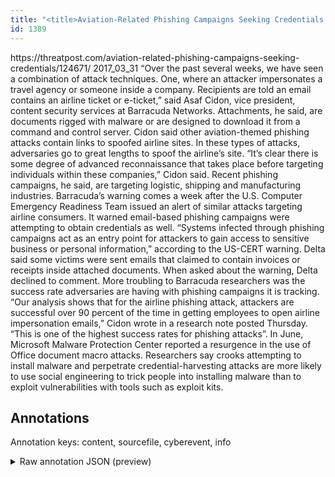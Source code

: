 ```yaml
---
title: "<title>Aviation-Related Phishing Campaigns Seeking Credentials | Threatpost | The first stop for security news</title>"
id: 1389
---
```


<title>Aviation-Related Phishing Campaigns Seeking Credentials | Threatpost | The first stop for security news</title>
<source> https://threatpost.com/aviation-related-phishing-campaigns-seeking-credentials/124671/ </source>
<date> 2017_03_31 </date>
<text>
“Over the past several weeks, we have seen a combination of attack techniques.
One, where an attacker impersonates a travel agency or someone inside a company.
Recipients are told an email contains an airline ticket or e-ticket,” said Asaf Cidon, vice president, content security services at Barracuda Networks.
Attachments, he said, are documents rigged with malware or are designed to download it from a command and control server.
Cidon said other aviation-themed phishing attacks contain links to spoofed airline sites.
In these types of attacks, adversaries go to great lengths to spoof the airline’s site.
“It’s clear there is some degree of advanced reconnaissance that takes place before targeting individuals within these companies,” Cidon said.
Recent phishing campaigns, he said, are targeting logistic, shipping and manufacturing industries.
Barracuda’s warning comes a week after the U.S. Computer Emergency Readiness Team issued an alert of similar attacks targeting airline consumers.
It warned email-based phishing campaigns were attempting to obtain credentials as well.
“Systems infected through phishing campaigns act as an entry point for attackers to gain access to sensitive business or personal information,” according to the US-CERT warning.
Delta said some victims were sent emails that claimed to contain invoices or receipts inside attached documents.
When asked about the warning, Delta declined to comment.
More troubling to Barracuda researchers was the success rate adversaries are having with phishing campaigns it is tracking.
“Our analysis shows that for the airline phishing attack, attackers are successful over 90 percent of the time in getting employees to open airline impersonation emails,” Cidon wrote in a research note posted Thursday.
“This is one of the highest success rates for phishing attacks”.
In June, Microsoft Malware Protection Center reported a resurgence in the use of Office document macro attacks.
Researchers say crooks attempting to install malware and perpetrate credential-harvesting attacks are more likely to use social engineering to trick people into installing malware than to exploit vulnerabilities with tools such as exploit kits.
</text>



## Annotations

Annotation keys: content, sourcefile, cyberevent, info

<details>
<summary>Raw annotation JSON (preview)</summary>

```json
{
  "content": "\u201cOver the past several weeks, we have seen a combination of attack techniques. One, where an attacker impersonates a travel agency or someone inside a company. Recipients are told an email contains an airline ticket or e-ticket,\u201d said Asaf Cidon, vice president, content security services at Barracuda Networks. Attachments, he said, are documents rigged with malware or are designed to download it from a command and control server. Cidon said other aviation-themed phishing attacks contain links to spoofed airline sites. In these types of attacks, adversaries go to great lengths to spoof the airline\u2019s site. \u201cIt\u2019s clear there is some degree of advanced reconnaissance\u00a0that takes place before targeting individuals within these companies,\u201d Cidon said. Recent phishing campaigns, he said, are targeting logistic, shipping and manufacturing industries. Barracuda\u2019s warning comes a week after the U.S. Computer Emergency Readiness Team issued an alert of similar attacks targeting airline consumers. It warned email-based phishing campaigns were attempting to obtain credentials as well. \u201cSystems infected through phishing campaigns act as an entry point for attackers to gain access to sensitive business or personal information,\u201d according to the US-CERT warning. Delta said some victims were sent emails that claimed to contain invoices or receipts inside attached documents. When asked about the warning, Delta declined to comment. More troubling to Barracuda researchers was the success rate adversaries are having with phishing campaigns it is tracking. \u201cOur analysis shows that for the airline phishing attack, attackers are successful over 90 percent of the time in getting employees to open airline impersonation emails,\u201d Cidon wrote in a research note posted Thursday. \u201cThis is one of the highest success rates for phishing attacks\u201d. In June, Microsoft Malware Protection Center reported a resurgence in the use of Office\u00a0document macro attacks. Researchers say crooks attempting to install malware and perpetrate credential-harvesting attacks are more likely to use social engineering to trick people into installing malware than to exploit vulnerabilities with tools such as exploit kits.",
  "sourcefile": "1389.txt",
  "cyberevent": {
    "hopper": [
      {
        "index": 0,
        "events": [
          {
            "nugget": {
              "startOffset": 1547,
              "index": "T23",
              "endOffset": 1558,
              "text": "is tracking"
            },
            "index": "E9",
            "type": "Attack",
            "subtype": "Phishing",
            "realis": "Generic"
          }
        ]
      },
      {
        "index": 1,
        "events": [
          {
            "index": "E2",
            "type": "Attack",
            "realis": "Generic",
            "nugget": {
              "startOffset": 501,
              "index": "T2",
              "endOffset": 508,
              "text": "spoofed"
            },
            "argument": [
              {
                "index": "T4",
                "text": "links",
                "endOffset": 497,
                "role": {
                  "type": "Tool"
                },
                "startOffset": 492,
                "type": "Website"
              },
              {
                "index": "T3",
                "text": "airline sites",
                "endOffset": 522,
                "role": {
                  "type": "Trusted-Entity"
                },
                "startOffset": 509,
                "type": "Website"
              }
            ],
            "subtype": "Phishing"
          }
        ]
      },
      {
        "index": 2,
        "events": [
          {
            "nugget": {
              "startOffset": 467,
              "index": "T1",
              "endOffset": 483,
              "text": "phishing attacks"
            },
            "index": "E1
```
</details>
